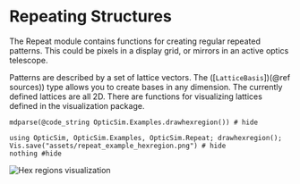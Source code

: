 # Repeating Structures

The Repeat module contains functions for creating regular repeated patterns. This could be pixels in a display grid, or mirrors in an active optics telescope.

Patterns are described by a set of lattice vectors. The ([`LatticeBasis`])(@ref sources)) type allows you to create bases in any dimension. The currently defined lattices are all 2D. There are functions for visualizing lattices defined in the visualization package.

```@example highlight
mdparse(@code_string OpticSim.Examples.drawhexregion()) # hide
```
```@example example
using OpticSim, OpticSim.Examples, OpticSim.Repeat; drawhexregion(); Vis.save("assets/repeat_example_hexregion.png") # hide
nothing #hide
```

![Hex regions visualization](assets/repeat_example_hexregion.png)